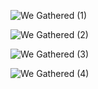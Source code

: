 ![We Gathered (1)](https://user-images.githubusercontent.com/39828164/220002099-00c23df7-e86c-441c-9409-093de24a9275.png)

![We Gathered (2)](https://user-images.githubusercontent.com/39828164/220002325-b6faedf6-3ee1-444f-a33c-5a4f81e49522.png)

![We Gathered (3)](https://user-images.githubusercontent.com/39828164/220002402-d709cd87-4c53-4981-8f90-6992bbca7fcc.png)

![We Gathered (4)](https://user-images.githubusercontent.com/39828164/220002489-91e4c6d7-f926-4062-a8d0-aa56e549ebd4.png)

